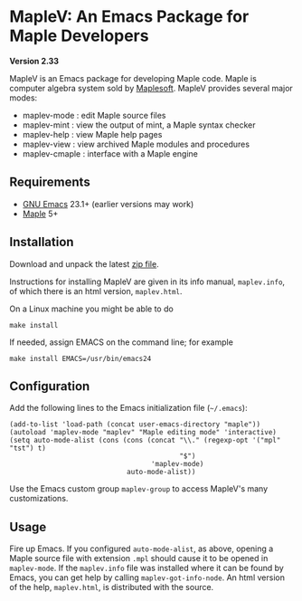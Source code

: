 <!--*- markdown -*-->
MapleV:  An Emacs Package for Maple Developers
==============================================

**Version 2.33**

MapleV is an Emacs package for developing Maple code.
Maple is computer algebra system sold by [Maplesoft](http://www.maplesoft.com/).
MapleV provides several major modes:

 - maplev-mode : edit Maple source files
 - maplev-mint : view the output of mint, a Maple syntax checker
 - maplev-help : view Maple help pages
 - maplev-view : view archived Maple modules and procedures
 - maplev-cmaple : interface with a Maple engine

Requirements
------------

* [GNU Emacs](https://www.gnu.org/software/emacs/) 23.1+ (earlier versions may work)
* [Maple](https://www.maplesoft.com) 5+

Installation
------------

Download and unpack the latest [zip file](https://github.com/JoeRiel/maplev/archive/master.zip).

Instructions for installing MapleV are given in its info manual, `maplev.info`,
of which there is an html version, `maplev.html`.

On a Linux machine you might be able to do

    make install

If needed, assign EMACS on the command line; for example

	make install EMACS=/usr/bin/emacs24

Configuration
-------------

Add the following lines to the Emacs initialization file (`~/.emacs`):

	(add-to-list 'load-path (concat user-emacs-directory "maple"))
	(autoload 'maplev-mode "maplev" "Maple editing mode" 'interactive)
	(setq auto-mode-alist (cons (cons (concat "\\." (regexp-opt '("mpl" "tst") t)
	                                          "$")
			                           'maplev-mode)
	                             auto-mode-alist))

Use the Emacs custom group `maplev-group` to access MapleV's many customizations.

Usage
-----

Fire up Emacs.  If you configured `auto-mode-alist`, as above, opening
a Maple source file with extension `.mpl` should cause it to be opened
in `maplev-mode`.  If the `maplev.info` file was installed where it
can be found by Emacs, you can get help by calling
`maplev-got-info-node`.  An html version of the help, `maplev.html`, is
distributed with the source.
